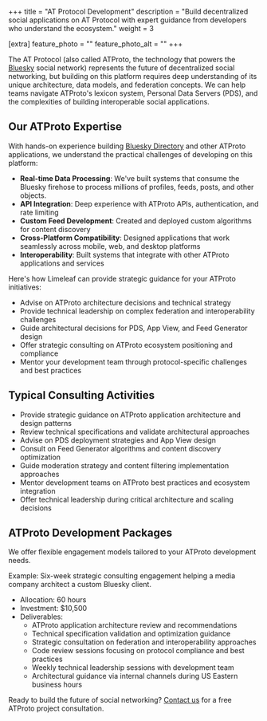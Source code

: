 +++
title = "AT Protocol Development"
description = "Build decentralized social applications on AT Protocol with expert guidance from developers who understand the ecosystem."
weight = 3

[extra]
feature_photo = ""
feature_photo_alt = ""
+++

The AT Protocol (also called ATProto, the technology that powers the [Bluesky](https://bsky.app) social network) represents the future of decentralized social networking, but building on this platform requires deep understanding of its unique architecture, data models, and federation concepts. We can help teams navigate ATProto's lexicon system, Personal Data Servers (PDS), and the complexities of building interoperable social applications.

<!-- more -->

## Our ATProto Expertise

With hands-on experience building [Bluesky Directory](https://blueskydirectory.com) and other ATProto applications, we understand the practical challenges of developing on this platform:

- **Real-time Data Processing**: We've built systems that consume the Bluesky firehose to process millions of profiles, feeds, posts, and other objects.
- **API Integration**: Deep experience with ATProto APIs, authentication, and rate limiting
- **Custom Feed Development**: Created and deployed custom algorithms for content discovery
- **Cross-Platform Compatibility**: Designed applications that work seamlessly across mobile, web, and desktop platforms
- **Interoperability**: Built systems that integrate with other ATProto applications and services

Here's how Limeleaf can provide strategic guidance for your ATProto initiatives:

- Advise on ATProto architecture decisions and technical strategy
- Provide technical leadership on complex federation and interoperability challenges
- Guide architectural decisions for PDS, App View, and Feed Generator design
- Offer strategic consulting on ATProto ecosystem positioning and compliance
- Mentor your development team through protocol-specific challenges and best practices

## Typical Consulting Activities

- Provide strategic guidance on ATProto application architecture and design patterns
- Review technical specifications and validate architectural approaches
- Advise on PDS deployment strategies and App View design
- Consult on Feed Generator algorithms and content discovery optimization
- Guide moderation strategy and content filtering implementation approaches
- Mentor development teams on ATProto best practices and ecosystem integration
- Offer technical leadership during critical architecture and scaling decisions

## ATProto Development Packages

We offer flexible engagement models tailored to your ATProto development needs.

Example: Six-week strategic consulting engagement helping a media company architect a custom Bluesky client.

- Allocation: 60 hours
- Investment: $10,500
- Deliverables:
  - ATProto application architecture review and recommendations
  - Technical specification validation and optimization guidance
  - Strategic consultation on federation and interoperability approaches
  - Code review sessions focusing on protocol compliance and best practices
  - Weekly technical leadership sessions with development team
  - Architectural guidance via internal channels during US Eastern business hours

Ready to build the future of social networking? [Contact us](/contact/ "Contact us") for a free ATProto project consultation.
